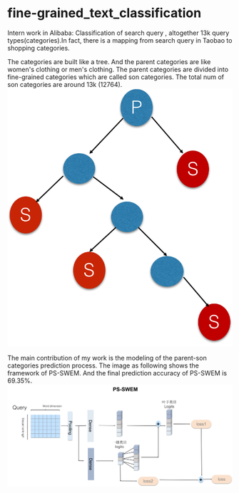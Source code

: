 # fine-grained_text_classification
Intern work in Alibaba: Classification of search query , altogether 13k query types(categories).In fact, there is a mapping from search query in Taobao to shopping categories. 

The categories are built like a tree. And the parent categories are like women's clothing or men's clothing. The parent categories are divided into fine-grained categories which are called son categories. The total num of son categories are around 13k (12764).
![image](https://github.com/CristinaMa0917/fine-grained_text_classification/blob/SWEM/images/img1.png)

The main contribution of my work is the modeling of the parent-son categories prediction process. The image as following shows the framework of PS-SWEM. And the final prediction accuracy of PS-SWEM is 69.35%.
![image](https://github.com/CristinaMa0917/fine-grained_text_classification/blob/SWEM/images/imgs2.png)

